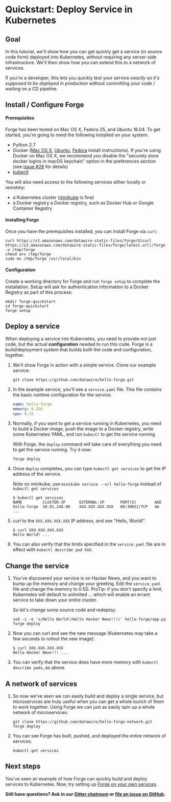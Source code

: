# Quickstart: Deploy Service in Kubernetes

<script src="https://code.jquery.com/jquery-3.2.1.slim.min.js"></script>
<script>
$(document).ready(function() {
  $("#toggleinstall").click(function() {
    $("#install-forge").toggle();
    var button = $("#toggleinstall");
    if (button.html() == "Show") {
        button.html("Hide");
    } else {
        button.html("Show");
    }
  });
});
</script>

## Goal

In this tutorial, we'll show how you can get quickly get a service (in source code form) deployed into Kubernetes, without requiring any server-side infrastructure. We'll then show how you can extend this to a network of services.

If you're a developer, this lets you quickly test your service *exactly as it's supposed to be deployed in production* without committing your code / waiting on a CD pipeline.

## Install / Configure Forge

#### Prerequisites

Forge has been tested on Mac OS X, Fedora 25, and Ubuntu 16.04. To get started, you're going to need the following installed on your system:

* Python 2.7
* Docker ([Mac OS X](https://docs.docker.com/docker-for-mac/),  [Ubuntu](https://docs.docker.com/engine/installation/linux/ubuntu/), [Fedora](https://docs.docker.com/engine/installation/linux/fedora/) install instructions). If you're using Docker on Mac OS X, we recommend you disable the "securely store docker logins in macOS keychain" option in the preferences section (see [issue #28](https://github.com/datawire/forge/issues/28) for details)
* [kubectl](https://kubernetes.io/docs/tasks/tools/install-kubectl/#install-kubectl-binary-via-curl)

You will also need access to the following services either locally or remotely:

* a Kubernetes cluster ([minikube](https://kubernetes.io/docs/tasks/tools/install-minikube/) is fine)
* a Docker registry a Docker registry, such as Docker Hub or Google Container Registry

#### Installing Forge

Once you have the prerequisites installed, you can install Forge via `curl`:

```
curl https://s3.amazonaws.com/datawire-static-files/forge/$(curl https://s3.amazonaws.com/datawire-static-files/forge/latest.url)/forge -o /tmp/forge
chmod a+x /tmp/forge
sudo mv /tmp/forge /usr/local/bin
```

#### Configuration

Create a working directory for Forge and run `forge setup` to complete the installation. Setup will ask for authentication information to a Docker Registry as part of this process:

```
mkdir forge-quickstart
cd forge-quickstart
forge setup
```


## Deploy a service

When deploying a service into Kubernetes, you need to provide not just code, but the actual <strong>configuration</strong> needed to run this code. Forge is a build/deployment system that builds both the code and configuration, together.

1. We'll show Forge in action with a simple service. Clone our example service:

   ```
   git clone https://github.com/datawire/hello-forge.git
   ```

2. In the example service, you'll see a `service.yaml` file. This file contains the basic runtime configuration for the service.

   ```yaml
   name: hello-forge
   memory: 0.25G
   cpu: 0.25
   ```

3. Normally, if you want to get a service running in Kubernetes, you need to   build a Docker image, push the image to a Docker registry, write some Kubernetes YAML, and run `kubectl` to get the service running.

   With Forge, the `deploy` command will take care of everything you need to get the service running. Try it now:  

   ```
   forge deploy
   ```

4. Once `deploy` completes, you can type `kubectl get services` to
   get the IP address of the service.

   *Note* on minikube, use `minikube service --url hello-forge` instead of `kubectl get services`

   ```
   $ kubectl get services
   NAME         CLUSTER-IP      EXTERNAL-IP       PORT(S)        AGE
   hello-forge  10.91.248.98    XXX.XXX.XXX.XXX   80:30651/TCP   4m
   ...
   ```

5. curl to the `XXX.XXX.XXX.XXX` IP address, and see "Hello, World!".


   ```
   $ curl XXX.XXX.XXX.XXX
   Hello World! ...
   ```

6. You can also verify that the limits specified in the `service.yaml` file are in effect with `kubectl describe pod XXX`.

## Change the service

1. You've discovered your service is on Hacker News, and you want to bump up the memory and change your greeting. Edit the `service.yaml` file and change the memory to 0.5G. ProTip: if you don't specify a limit, Kubernetes will default to unlimited ... which will enable an errant service to take down your entire cluster.

   So let's change some source code and redeploy:

   ```
   sed -i -e 's/Hello World!/Hello Hacker News!!!/' hello-forge/app.py
   forge deploy
   ```

2. Now you can curl and see the new message (Kubernetes may take a few
   seconds to rollout the new image):

   ```
   $ curl XXX.XXX.XXX.XXX
   Hello Hacker News!!! ...
   ```

3. You can verify that the service does have more memory with `kubectl describe pods`, as above.

## A network of services

1. So now we've seen we can easily build and deploy a single service,
   but microservices are truly useful when you can get a whole bunch of
   them to work together. Using Forge we can just as easily spin up a
   whole network of microservices:

   ```
   git clone https://github.com/datawire/hello-forge-network.git
   forge deploy
   ```

2. You can see Forge has built, pushed, and deployed the entire network of services.

   ```
   kubectl get services
   ```

## Next steps

You've seen an example of how Forge can quickly build and deploy services to Kubernetes. Now, try setting up <a href="using-forge.html">Forge on your own services</a>.

**Still have questions? Ask in our [Gitter chatroom](https://gitter.im/datawire/forge) or [file an issue on GitHub](https://github.com/datawire/forge/issues/new).**